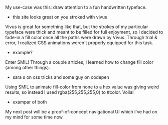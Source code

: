 My use-case was this: draw attention to a fun handwritten typeface.

  - this site looks great on you stroked with vivus

Vivus is great for something like that, but the strokes of my particular typeface were thick and meant to be filled for full enjoyment, so I decided to fade-in a fill color once all the paths were drawn by Vivus. Through trial & error, I realized CSS animations weren't properly equipped for this task.

- example?

Enter SMIL! Through a couple articles, I learned how to change fill color (among other things).

- sara s on css tricks and some guy on codepen

Using SMIL to animate fill-color from none to a hex value was giving weird results, so instead I used rgba(255,255,255,0) to #color. Voila!

- exampar of both

My next post will be a proof-of-concept navigational UI which I've had on my mind for some time now.
